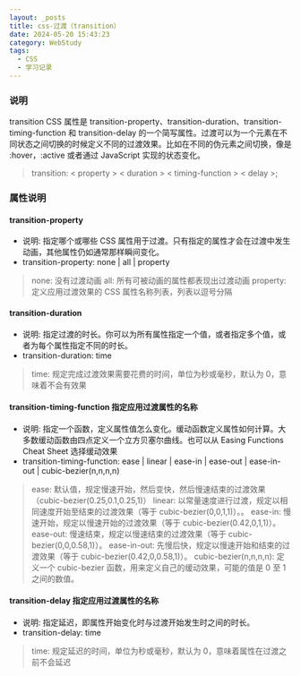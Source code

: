 ```yaml
---
layout: _posts
title: css-过渡（transition）
date: 2024-05-20 15:43:23
category: WebStudy
tags:
  - CSS
  - 学习记录
---
```


### 说明

transition CSS 属性是 transition-property、transition-duration、transition-timing-function 和 transition-delay 的一个简写属性。过渡可以为一个元素在不同状态之间切换的时候定义不同的过渡效果。比如在不同的伪元素之间切换，像是 :hover，:active 或者通过 JavaScript 实现的状态变化。

> transition: < property > < duration > < timing-function > < delay >;

### 属性说明

#### transition-property

- 说明: 指定哪个或哪些 CSS 属性用于过渡。只有指定的属性才会在过渡中发生动画，其他属性仍如通常那样瞬间变化。
- transition-property: none | all | property

> none: 没有过渡动画
> all: 所有可被动画的属性都表现出过渡动画
> property: 定义应用过渡效果的 CSS 属性名称列表，列表以逗号分隔

#### transition-duration

- 说明: 指定过渡的时长。你可以为所有属性指定一个值，或者指定多个值，或者为每个属性指定不同的时长。
- transition-duration: time

> time: 规定完成过渡效果需要花费的时间，单位为秒或毫秒，默认为 0，意味着不会有效果

#### transition-timing-function 指定应用过渡属性的名称

- 说明: 指定一个函数，定义属性值怎么变化。缓动函数定义属性如何计算。大多数缓动函数由四点定义一个立方贝塞尔曲线。也可以从 Easing Functions Cheat Sheet 选择缓动效果
- transition-timing-function: ease | linear | ease-in | ease-out | ease-in-out | cubic-bezier(n,n,n,n)

> ease: 默认值，规定慢速开始，然后变快，然后慢速结束的过渡效果（cubic-bezier(0.25,0.1,0.25,1)）
> linear: 以常量速度进行过渡，规定以相同速度开始至结束的过渡效果（等于 cubic-bezier(0,0,1,1)）。。
> ease-in: 慢速开始，规定以慢速开始的过渡效果（等于 cubic-bezier(0.42,0,1,1)）。
> ease-out: 慢速结束，规定以慢速结束的过渡效果（等于 cubic-bezier(0,0,0.58,1)）。
> ease-in-out: 先慢后快，规定以慢速开始和结束的过渡效果（等于 cubic-bezier(0.42,0,0.58,1)）。
> cubic-bezier(n,n,n,n): 定义一个 cubic-bezier 函数，用来定义自己的缓动效果，可能的值是 0 至 1 之间的数值。

#### transition-delay 指定应用过渡属性的名称

- 说明: 指定延迟，即属性开始变化时与过渡开始发生时之间的时长。
- transition-delay: time

> time: 规定延迟的时间，单位为秒或毫秒，默认为 0，意味着属性在过渡之前不会延迟